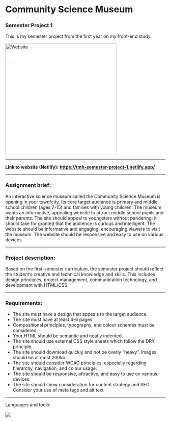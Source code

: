 # Community Science Museum

### Semester Project 1
This is my semester project from the first year on my front-end study.

<p align="left"><img height="350px" src="https://github.com/user-attachments/assets/68e93254-b5e4-48ac-8c5c-0c70d74f47c1" alt="Website" /></p>

---

**Link to website (Netlify):** **https://tmh-semester-project-1.netlify.app/**

---

### Assignment brief:

An interactive science museum called the Community Science Museum is opening in your town/city. Its core target audience is primary and middle school children (ages 7-15) and families with young children. The museum wants an informative, appealing website to attract middle school pupils and their parents. The site should appeal to youngsters without pandering; it should take for granted that the audience is curious and intelligent. The website should be informative and engaging, encouraging viewers to visit the museum. The website should be responsive and easy to use on various devices.

---

### Project description:

Based on the first-semester curriculum, the semester project should reflect the student’s creative and technical knowledge and skills. This includes design principles, project management, communication technology, and development with HTML/CSS.

---

### Requirements:

- The site must have a design that appeals to the target audience.
- The site must have at least 4-6 pages.
- Compositional principles, typography, and colour schemes must be considered.
- Your HTML should be semantic and neatly indented.
- The site should use external CSS style sheets which follow the DRY principle.
- The site should download quickly and not be overly “heavy”. Images should be at most 200kb.
- The site should consider WCAG principles, especially regarding hierarchy, navigation, and colour usage.
- The site should be responsive, attractive, and easy to use on various devices.
- The site should show consideration for content strategy and SEO. Consider your use of meta tags and alt text

---

Languages and tools:

<p align="left">
  <a href="https://github.com/Torehirth">
    <img src="https://skillicons.dev/icons?i=figma,git,github,vscode,html,css" />
  </a>
</p>
